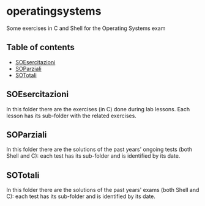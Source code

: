 # operatingsystems
Some exercises in C and Shell for the Operating Systems exam

## Table of contents
* [SOEsercitazioni](#SOEsercitazioni)
* [SOParziali](#SOParziali)
* [SOTotali](#SOTotali)

## SOEsercitazioni

In this folder there are the exercises (in C) done during lab lessons. Each lesson has its sub-folder with the related exercises.

## SOParziali 

In this folder there are the solutions of the past years' ongoing tests (both Shell and C): each test has its sub-folder and is identified by its date.

## SOTotali 

In this folder there are the solutions of the past years' exams (both Shell and C): each test has its sub-folder and is identified by its date. 
